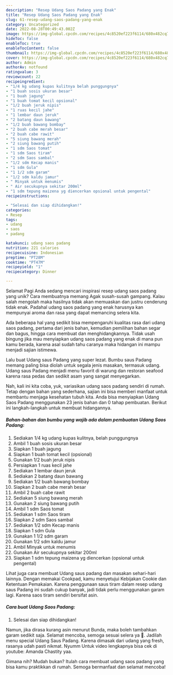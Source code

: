 ```yaml
---
description: "Resep Udang Saos Padang yang Enak"
title: "Resep Udang Saos Padang yang Enak"
slug: 61-resep-udang-saos-padang-yang-enak
category: Uncategorized
date: 2022-08-28T00:49:43.002Z
image: https://img-global.cpcdn.com/recipes/4c8520ef223f6114/680x482cq70/udang-saos-padang-foto-resep-utama.jpg
hideToc: false
enableToc: true
enableTocContent: false
thumbnail: https://img-global.cpcdn.com/recipes/4c8520ef223f6114/680x482cq70/udang-saos-padang-foto-resep-utama.jpg
cover: https://img-global.cpcdn.com/recipes/4c8520ef223f6114/680x482cq70/udang-saos-padang-foto-resep-utama.jpg
author: Admin
authorAv: notfound
ratingvalue: 3
reviewcount: 22
recipeingredient:
- "1/4 kg udang kupas kulitnya belah punggungnya"
- "1 buah sosis ukuran besar"
- "1 buah jagung"
- "1 buah tomat kecil opsional"
- "1/2 buah jeruk nipis"
- "1 ruas kecil jahe"
- "1 lembar daun jeruk"
- "2 batang daun bawang"
- "1/2 buah bawang bombay"
- "2 buah cabe merah besar"
- "2 buah cabe rawit"
- "5 siung bawang merah"
- "2 siung bawang putih"
- "1 sdm Saos tomat"
- "1 sdm Saos tiram"
- "2 sdm Saos sambal"
- "1/2 sdm Kecap manis"
- "1 sdm Gula"
- "1 1/2 sdm garam"
- "1/2 sdm kaldu jamur"
- " Minyak untuk menumis"
- " Air secukupnya sekitar 200ml"
- "1 sdm tepung maizena yg diencerkan opsional untuk pengental"
recipeinstructions:

- "Selesai dan siap dihidangkan!"
categories:
- Resep
tags:
- udang
- saos
- padang

katakunci: udang saos padang 
nutrition: 221 calories
recipecuisine: Indonesian
preptime: "PT28M"
cooktime: "PT47M"
recipeyield: "1"
recipecategory: Dinner

---
```



Selamat Pagi Anda sedang mencari inspirasi resep udang saos padang yang unik? Cara membuatnya memang Agak susah-susah gampang. Kalau salah mengolah maka hasilnya tidak akan memuaskan dan justru cenderung tidak enak. Padahal udang saos padang yang enak harusnya kan mempunyai aroma dan rasa yang dapat memancing selera kita.


Ada beberapa hal yang sedikit bisa mempengaruhi kualitas rasa dari udang saos padang, pertama dari jenis bahan, kemudian pemilihan bahan segar dan bagus, hingga cara membuat dan menghidangkannya. Tidak usah bingung jika mau menyiapkan udang saos padang yang enak di mana pun kamu berada, karena asal sudah tahu caranya maka hidangan ini mampu menjadi sajian istimewa.

Lalu buat Udang saus Padang yang super lezat. Bumbu saus Padang memang paling bisa diolah untuk segala jenis masakan, termasuk udang. Udang saus Padang menjadi menu favorit di warung dan restoran seafood karena rasa pedas dan sedikit asam yang sangat menyegarkan.


Nah, kali ini kita coba, yuk, variasikan udang saos padang sendiri di rumah. Tetap dengan bahan yang sederhana, sajian ini bisa memberi manfaat untuk membantu menjaga kesehatan tubuh kita. Anda bisa menyiapkan Udang Saos Padang menggunakan 23 jenis bahan dan 0 tahap pembuatan. Berikut ini langkah-langkah untuk membuat hidangannya.

<!--inarticleads1-->

##### Bahan-bahan dan bumbu yang wajib ada dalam pembuatan Udang Saos Padang:

1. Sediakan 1/4 kg udang kupas kulitnya, belah punggungnya
1. Ambil 1 buah sosis ukuran besar
1. Siapkan 1 buah jagung
1. Siapkan 1 buah tomat kecil (opsional)
1. Gunakan 1/2 buah jeruk nipis
1. Persiapkan 1 ruas kecil jahe
1. Sediakan 1 lembar daun jeruk
1. Sediakan 2 batang daun bawang
1. Sediakan 1/2 buah bawang bombay
1. Siapkan 2 buah cabe merah besar
1. Ambil 2 buah cabe rawit
1. Sediakan 5 siung bawang merah
1. Gunakan 2 siung bawang putih
1. Ambil 1 sdm Saos tomat
1. Sediakan 1 sdm Saos tiram
1. Siapkan 2 sdm Saos sambal
1. Sediakan 1/2 sdm Kecap manis
1. Siapkan 1 sdm Gula
1. Gunakan 1 1/2 sdm garam
1. Gunakan 1/2 sdm kaldu jamur
1. Ambil  Minyak untuk menumis
1. Gunakan  Air secukupnya sekitar 200ml
1. Siapkan 1 sdm tepung maizena yg diencerkan (opsional untuk pengental)


Lihat juga cara membuat Udang saus padang dan masakan sehari-hari lainnya. Dengan memakai Cookpad, kamu menyetujui Kebijakan Cookie dan Ketentuan Pemakaian. Karena penggunaan saus tiram dalam resep udang saus Padang ini sudah cukup banyak, jadi tidak perlu menggunakan garam lagi. Karena saos tiram sendiri bersifat asin. 

<!--inarticleads2-->

##### Cara buat Udang Saos Padang:


1. Selesai dan siap dihidangkan!

Namun, jika dirasa kurang asin menurut Bunda, maka boleh tambahkan garam sedikit saja. Selamat mencoba, semoga sesuai selera ya 🙂. Jadilah menu special Udang Saus Padang. Karena dimasak dari udang yang fresh, rasanya udah pasti nikmat. Nyumm Untuk video lengkapnya bisa cek di youtube: Amanda Chastity yaa. 

Gimana nih? Mudah bukan? Itulah cara membuat udang saos padang yang bisa kamu praktikkan di rumah. Semoga bermanfaat dan selamat mencoba!
